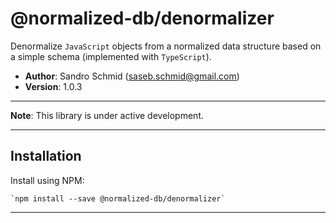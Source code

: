 # @normalized-db/denormalizer

Denormalize `JavaScript` objects from a normalized data structure based on a simple schema 
(implemented with `TypeScript`).

 - **Author**: Sandro Schmid ([saseb.schmid@gmail.com](<mailto:saseb.schmid@gmail.com>))
 - **Version**: 1.0.3

---

**Note**: This library is under active development.

---

## Installation

Install using NPM: 

    `npm install --save @normalized-db/denormalizer`

---
